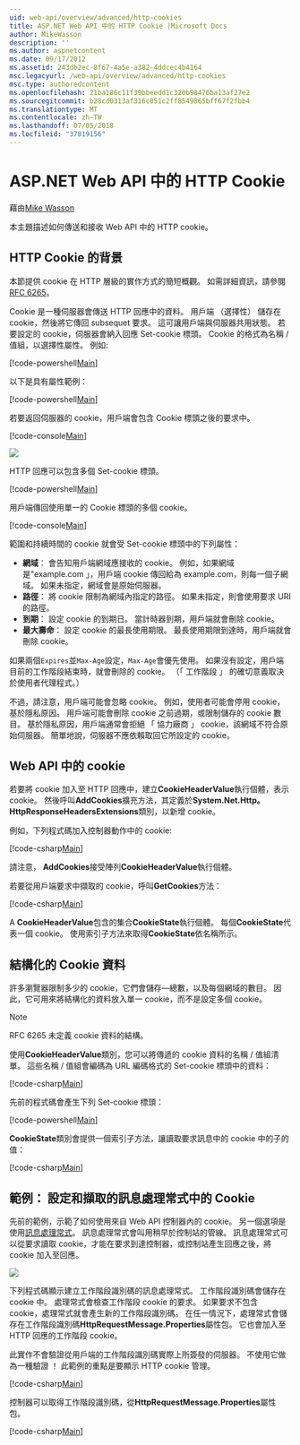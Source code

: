 ```yaml
---
uid: web-api/overview/advanced/http-cookies
title: ASP.NET Web API 中的 HTTP Cookie |Microsoft Docs
author: MikeWasson
description: ''
ms.author: aspnetcontent
ms.date: 09/17/2012
ms.assetid: 243db2ec-8f67-4a5e-a382-4ddcec4b4164
msc.legacyurl: /web-api/overview/advanced/http-cookies
msc.type: authoredcontent
ms.openlocfilehash: 21ba186c11f39bbeedd1c320b98476ba13af27e2
ms.sourcegitcommit: b28cd0313af316c051c2ff8549865bff67f2fbb4
ms.translationtype: MT
ms.contentlocale: zh-TW
ms.lasthandoff: 07/05/2018
ms.locfileid: "37819156"
---
```

<a name="http-cookies-in-aspnet-web-api"></a>ASP.NET Web API 中的 HTTP Cookie
====================
藉由[Mike Wasson](https://github.com/MikeWasson)

本主題描述如何傳送和接收 Web API 中的 HTTP cookie。

## <a name="background-on-http-cookies"></a>HTTP Cookie 的背景

本節提供 cookie 在 HTTP 層級的實作方式的簡短概觀。 如需詳細資訊，請參閱[RFC 6265](http://tools.ietf.org/html/rfc6265)。

Cookie 是一種伺服器會傳送 HTTP 回應中的資料。 用戶端 （選擇性） 儲存在 cookie，然後將它傳回 subsequet 要求。 這可讓用戶端與伺服器共用狀態。 若要設定的 cookie，伺服器會納入回應 Set-cookie 標頭。 Cookie 的格式為名稱 / 值組，以選擇性屬性。 例如: 

[!code-powershell[Main](http-cookies/samples/sample1.ps1)]

以下是具有屬性範例：

[!code-powershell[Main](http-cookies/samples/sample2.ps1)]

若要返回伺服器的 cookie，用戶端會包含 Cookie 標頭之後的要求中。

[!code-console[Main](http-cookies/samples/sample3.cmd)]

![](http-cookies/_static/image1.png)

HTTP 回應可以包含多個 Set-cookie 標頭。

[!code-powershell[Main](http-cookies/samples/sample4.ps1)]

用戶端傳回使用單一的 Cookie 標頭的多個 cookie。

[!code-console[Main](http-cookies/samples/sample5.cmd)]

範圍和持續時間的 cookie 就會受 Set-cookie 標頭中的下列屬性：

- **網域**： 會告知用戶端網域應接收的 cookie。 例如，如果網域是"example.com 」，用戶端 cookie 傳回給為 example.com，則每一個子網域。 如果未指定，網域會是原始伺服器。
- **路徑**： 將 cookie 限制為網域內指定的路徑。 如果未指定，則會使用要求 URI 的路徑。
- **到期**： 設定 cookie 的到期日。 當計時器到期，用戶端就會刪除 cookie。
- **最大壽命**： 設定 cookie 的最長使用期限。 最長使用期限到達時，用戶端就會刪除 cookie。

如果兩個`Expires`並`Max-Age`設定，`Max-Age`會優先使用。 如果沒有設定，用戶端目前的工作階段結束時，就會刪除的 cookie。 （「 工作階段 」 的確切意義取決於使用者代理程式。）

不過，請注意，用戶端可能會忽略 cookie。 例如，使用者可能會停用 cookie，基於隱私原因。 用戶端可能會刪除 cookie 之前過期，或限制儲存的 cookie 數目。 基於隱私原因，用戶端通常會拒絕 「 協力廠商 」 cookie，該網域不符合原始伺服器。 簡單地說，伺服器不應依賴取回它所設定的 cookie。

## <a name="cookies-in-web-api"></a>Web API 中的 cookie

若要將 cookie 加入至 HTTP 回應中，建立**CookieHeaderValue**執行個體，表示 cookie。 然後呼叫**AddCookies**擴充方法，其定義於**System.Net.Http。HttpResponseHeadersExtensions**類別，以新增 cookie。

例如，下列程式碼加入控制器動作中的 cookie:

[!code-csharp[Main](http-cookies/samples/sample6.cs)]

請注意， **AddCookies**接受陣列**CookieHeaderValue**執行個體。

若要從用戶端要求中擷取的 cookie，呼叫**GetCookies**方法：

[!code-csharp[Main](http-cookies/samples/sample7.cs)]

A **CookieHeaderValue**包含的集合**CookieState**執行個體。 每個**CookieState**代表一個 cookie。 使用索引子方法來取得**CookieState**依名稱所示。

## <a name="structured-cookie-data"></a>結構化的 Cookie 資料

許多瀏覽器限制多少的 cookie，它們會儲存&#8212;總數，以及每個網域的數目。 因此，它可用來將結構化的資料放入單一 cookie，而不是設定多個 cookie。

> [!NOTE]
> RFC 6265 未定義 cookie 資料的結構。


使用**CookieHeaderValue**類別，您可以將傳遞的 cookie 資料的名稱 / 值組清單。 這些名稱 / 值組會編碼為 URL 編碼格式的 Set-cookie 標頭中的資料：

[!code-csharp[Main](http-cookies/samples/sample8.cs)]

先前的程式碼會產生下列 Set-cookie 標頭：

[!code-powershell[Main](http-cookies/samples/sample9.ps1)]

**CookieState**類別會提供一個索引子方法，讓讀取要求訊息中的 cookie 中的子的值：

[!code-csharp[Main](http-cookies/samples/sample10.cs)]

## <a name="example-set-and-retrieve-cookies-in-a-message-handler"></a>範例： 設定和擷取的訊息處理常式中的 Cookie

先前的範例，示範了如何使用來自 Web API 控制器內的 cookie。 另一個選項是使用[訊息處理常式](http-message-handlers.md)。 訊息處理常式會叫用稍早於控制站的管線。 訊息處理常式可以從要求讀取 cookie，才能在要求到達控制器，或控制站產生回應之後，將 cookie 加入至回應。

![](http-cookies/_static/image2.png)

下列程式碼顯示建立工作階段識別碼的訊息處理常式。 工作階段識別碼會儲存在 cookie 中。 處理常式會檢查工作階段 cookie 的要求。 如果要求不包含 cookie，處理常式就會產生新的工作階段識別碼。 在任一情況下，處理常式會儲存在工作階段識別碼**HttpRequestMessage.Properties**屬性包。 它也會加入至 HTTP 回應的工作階段 cookie。

此實作不會驗證從用戶端的工作階段識別碼實際上所簽發的伺服器。 不使用它做為一種驗證 ！ 此範例的重點是要顯示 HTTP cookie 管理。

[!code-csharp[Main](http-cookies/samples/sample11.cs)]

控制器可以取得工作階段識別碼，從**HttpRequestMessage.Properties**屬性包。

[!code-csharp[Main](http-cookies/samples/sample12.cs)]
